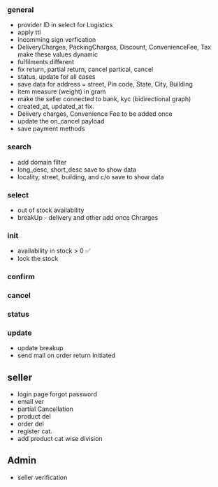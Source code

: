 ### general

- provider ID in select for Logistics
- apply ttl
- incomming sign verfication
- DeliveryCharges, PackingCharges, Discount, ConvenienceFee, Tax make these values dynamic
- fulfilments different
- fix return, partial return, cancel partical, cancel
- status, update for all cases
- save data for address = street, Pin code, State, City, Building
- item measure (weight) in gram
- make the seller connected to bank, kyc (bidirectional graph)
- created_at, updated_at fix.
- Delivery charges, Convenience Fee to be added once
- update the on_cancel payload
- save payment methods

### search

- add domain filter
- long_desc, short_desc save to show data
- locality, street, building, and c/o save to show data

### select

- out of stock availability
- breakUp - delivery and other add once Chrarges

### init

- availability in stock > 0 ✅
- lock the stock

### confirm

### cancel

### status

### update

- update breakup
- send mail on order return Initiated

## seller

- login page forgot password
- email ver
- partial Cancellation
- product del
- order del
- register cat.
- add product cat wise division

## Admin

- seller verification
